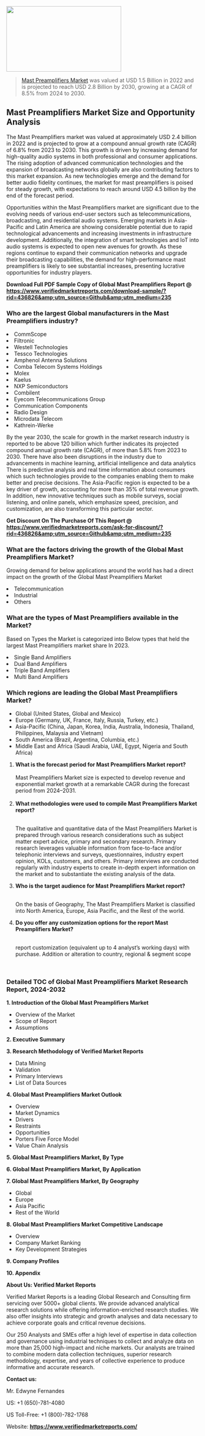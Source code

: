 <img src="https://ffe5etoiles.com/wp-content/uploads/2024/12/MST1-300x171.png" alt="" width="300" height="171" class="alignnone size-medium wp-image-20088" /><blockquote><p><p><a href="https://www.verifiedmarketreports.com/download-sample/?rid=436826&utm_source=Github&utm_medium=235" target="_blank">Mast Preamplifiers Market</a> was valued at USD 1.5 Billion in 2022 and is projected to reach USD 2.8 Billion by 2030, growing at a CAGR of 8.5% from 2024 to 2030.</p></blockquote><p><h2>Mast Preamplifiers Market Size and Opportunity Analysis</h2><p>The Mast Preamplifiers market was valued at approximately USD 2.4 billion in 2022 and is projected to grow at a compound annual growth rate (CAGR) of 6.8% from 2023 to 2030. This growth is driven by increasing demand for high-quality audio systems in both professional and consumer applications. The rising adoption of advanced communication technologies and the expansion of broadcasting networks globally are also contributing factors to this market expansion. As new technologies emerge and the demand for better audio fidelity continues, the market for mast preamplifiers is poised for steady growth, with expectations to reach around USD 4.5 billion by the end of the forecast period.</p><p>Opportunities within the Mast Preamplifiers market are significant due to the evolving needs of various end-user sectors such as telecommunications, broadcasting, and residential audio systems. Emerging markets in Asia-Pacific and Latin America are showing considerable potential due to rapid technological advancements and increasing investments in infrastructure development. Additionally, the integration of smart technologies and IoT into audio systems is expected to open new avenues for growth. As these regions continue to expand their communication networks and upgrade their broadcasting capabilities, the demand for high-performance mast preamplifiers is likely to see substantial increases, presenting lucrative opportunities for industry players.</p></p><p class=""><strong>Download Full PDF Sample Copy of Global Mast Preamplifiers Report @ <a href="https://www.verifiedmarketreports.com/download-sample/?rid=436826&amp;utm_source=Github&amp;utm_medium=235" target="_blank">https://www.verifiedmarketreports.com/download-sample/?rid=436826&amp;utm_source=Github&amp;utm_medium=235</a></strong></p><h3 id="" class="">Who are the largest Global manufacturers in the Mast Preamplifiers industry?</h3><p><li>CommScope</li><li> Filtronic</li><li> Westell Technologies</li><li> Tessco Technologies</li><li> Amphenol Antenna Solutions</li><li> Comba Telecom Systems Holdings</li><li> Molex</li><li> Kaelus</li><li> NXP Semiconductors</li><li> Combilent</li><li> Eyecom Telecommunications Group</li><li> Communication Components</li><li> Radio Design</li><li> Microdata Telecom</li><li> Kathrein-Werke</li></p><div class=""><div class="" dir="" data-message-author-role="" data-message-id="" data-message-model-slug=""><div class=""><div class=""><div class=""><div class="" dir="" data-message-author-role="" data-message-id="" data-message-model-slug=""><div class=""><div class=""><p>By the year 2030, the scale for growth in the market research industry is reported to be above 120 billion which further indicates its projected compound annual growth rate (CAGR), of more than 5.8% from 2023 to 2030. There have also been disruptions in the industry due to advancements in machine learning, artificial intelligence and data analytics There is predictive analysis and real time information about consumers which such technologies provide to the companies enabling them to make better and precise decisions. The Asia-Pacific region is expected to be a key driver of growth, accounting for more than 35% of total revenue growth. In addition, new innovative techniques such as mobile surveys, social listening, and online panels, which emphasize speed, precision, and customization, are also transforming this particular sector.</p><p><strong>Get Discount On The Purchase Of This Report @&nbsp; <a href="https://www.verifiedmarketreports.com/ask-for-discount/?rid=436826&amp;utm_source=Github&amp;utm_medium=235" target="_blank">https://www.verifiedmarketreports.com/ask-for-discount/?rid=436826&amp;utm_source=Github&amp;utm_medium=235</a></strong></p></div></div></div></div></div></div></div></div><h3 id="" class="">What are the factors driving the growth of the Global Mast Preamplifiers Market?</h3><p id="" class="">Growing demand for below applications around the world has had a direct impact on the growth of the Global Mast Preamplifiers Market</p><p id="" class=""><li>Telecommunication</li><li> Industrial</li><li> Others</li></p><h3 id="" class="">What are the types of Mast Preamplifiers available in the Market?</h3><p id="" class="">Based on Types the Market is categorized into Below types that held the largest Mast Preamplifiers market share In 2023.</p><p id="" class=""><li>Single Band Amplifiers</li><li> Dual Band Amplifiers</li><li> Triple Band Amplifiers</li><li> Multi Band Amplifiers</li></p><h3 id="" class="">Which regions are leading the Global Mast Preamplifiers Market?</h3><ul><li>Global (United States, Global and Mexico)</li><li>Europe (Germany, UK, France, Italy, Russia, Turkey, etc.)</li><li>Asia-Pacific (China, Japan, Korea, India, Australia, Indonesia, Thailand, Philippines, Malaysia and Vietnam)</li><li>South America (Brazil, Argentina, Columbia, etc.)</li><li>Middle East and Africa (Saudi Arabia, UAE, Egypt, Nigeria and South Africa)</li></ul><p><ol><li><strong>What is the forecast period for Mast Preamplifiers Market report?<br /></strong><br /><span data-sheets-root="1" data-sheets-value="{&quot;1&quot;:2,&quot;2&quot;:&quot;XXXX size is expected to develop revenue and exponential market growth at a remarkable CAGR during the forecast period from 2024&ndash;2030.&quot;}" data-sheets-userformat="{&quot;2&quot;:12674,&quot;4&quot;:{&quot;1&quot;:2,&quot;2&quot;:16776960},&quot;10&quot;:2,&quot;11&quot;:0,&quot;15&quot;:&quot;Arial&quot;,&quot;16&quot;:12}">Mast Preamplifiers Market size is expected to develop revenue and exponential market growth at a remarkable CAGR during the forecast period from 2024&ndash;2031.</span><br /><br /></li><li><strong>What methodologies were used to compile Mast Preamplifiers Market report?<br /><br /></strong><p>The qualitative and quantitative data of the&nbsp;Mast Preamplifiers Market is prepared through various research considerations such as subject matter expert advice, primary and secondary research. Primary research leverages valuable information from face-to-face and/or telephonic interviews and surveys, questionnaires, industry expert opinion, KOLs, customers, and others. Primary interviews are conducted regularly with industry experts to create in-depth expert information on the market and to substantiate the existing analysis of the data.&nbsp;</p></li><li><strong>Who is the target audience for Mast Preamplifiers Market report?<br /><br /></strong><p>On the basis of Geography, The&nbsp;Mast Preamplifiers Market is classified into North America, Europe, Asia Pacific, and the Rest of the world.</p></li><li><strong>Do you offer any customization options for the report Mast Preamplifiers Market?<br /><br /></strong><p>report customization (equivalent up to 4 analyst&rsquo;s working days) with purchase. Addition or alteration to country, regional &amp; segment scope</p><p>&nbsp;</p></li></ol></p><h3 id="" class="">Detailed TOC of Global Mast Preamplifiers Market Research Report, 2024-2032</h3><p id="" class=""><strong>1. Introduction of the Global Mast Preamplifiers Market</strong></p><ul><li>Overview of the Market</li><li>Scope of Report</li><li>Assumptions</li></ul><p id="" class=""><strong>2. Executive Summary</strong></p><p id="" class=""><strong>3. Research Methodology of&nbsp;Verified Market Reports</strong></p><ul><li>Data Mining</li><li>Validation</li><li>Primary Interviews</li><li>List of Data Sources</li></ul><p id="" class=""><strong>4. Global Mast Preamplifiers Market Outlook</strong></p><ul><li>Overview</li><li>Market Dynamics</li><li>Drivers</li><li>Restraints</li><li>Opportunities</li><li>Porters Five Force Model</li><li>Value Chain Analysis</li></ul><p id="" class=""><strong>5. Global Mast Preamplifiers Market, By&nbsp;Type</strong></p><p id="" class=""><strong>6. Global Mast Preamplifiers Market, By Application</strong></p><p id="" class=""><strong>7. Global Mast Preamplifiers Market, By Geography</strong></p><ul><li>Global</li><li>Europe</li><li>Asia Pacific</li><li>Rest of the World</li></ul><p id="" class=""><strong>8. Global Mast Preamplifiers Market Competitive Landscape</strong></p><ul><li>Overview</li><li>Company Market Ranking</li><li>Key Development Strategies</li></ul><p id="" class=""><strong>9. Company Profiles</strong></p><p id="" class=""><strong>10. Appendix</strong></p><p id="" class=""><strong>About Us: Verified Market Reports</strong></p><p id="" class="">Verified Market Reports is a leading Global Research and Consulting firm servicing over 5000+ global clients. We provide advanced analytical research solutions while offering information-enriched research studies. We also offer insights into strategic and growth analyses and data necessary to achieve corporate goals and critical revenue decisions.</p><p id="" class="">Our 250 Analysts and SMEs offer a high level of expertise in data collection and governance using industrial techniques to collect and analyze data on more than 25,000 high-impact and niche markets. Our analysts are trained to combine modern data collection techniques, superior research methodology, expertise, and years of collective experience to produce informative and accurate research.</p><p id="" class=""><strong>Contact us:</strong></p><p id="" class="">Mr. Edwyne Fernandes</p><p id="" class="">US: +1 (650)-781-4080</p><p id="" class="">US Toll-Free: +1 (800)-782-1768</p><p id="" class="">Website: <a target="" data-test-app-aware-link=""><strong>https://www.verifiedmarketreports.com/</strong></a></p>
